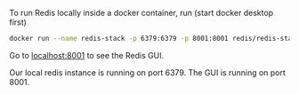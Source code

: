 To run Redis locally inside a docker container, run
(start docker desktop first)
```bash
docker run --name redis-stack -p 6379:6379 -p 8001:8001 redis/redis-stack:latest
```

Go to [localhost:8001](http://localhost:8001) to see the Redis GUI.

Our local redis instance is running on port 6379.
The GUI is running on port 8001.
